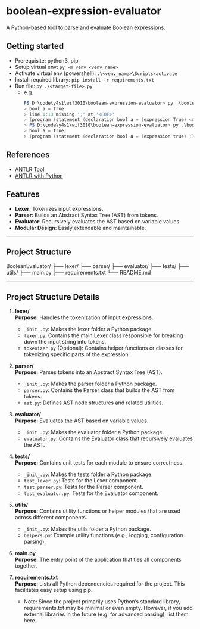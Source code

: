 # boolean-expression-evaluator

A Python-based tool to parse and evaluate Boolean expressions.

## Getting started

- Prerequisite: python3, pip
- Setup virtual env: `py -m venv <venv_name>`
- Activate virtual env (powershell): `.\<venv_name>\Scripts\activate`
- Install required library: `pip install -r requirements.txt`
- Run file: `py ./<target-file>.py`
  - e.g.
    ```powershell
    PS D:\code\y4s1\wif3010\boolean-expression-evaluator> py .\boolean_expression.py
    > bool a = True
    > line 1:13 missing ';' at '<EOF>'
    > (program (statement (declaration bool a = (expression True) <missing ';'>)))
    > PS D:\code\y4s1\wif3010\boolean-expression-evaluator> py .\boolean_expression.py
    > bool a = true;
    > (program (statement (declaration bool a = (expression true) ;)))
    ```

## References

- [ANTLR Tool](https://www.antlr.org/download/antlr-4.13.2-complete.jar)
- [ANTLR with Python](https://yetanotherprogrammingblog.medium.com/antlr-with-python-974c756bdb1b)

## Features

- **Lexer**: Tokenizes input expressions.
- **Parser**: Builds an Abstract Syntax Tree (AST) from tokens.
- **Evaluator**: Recursively evaluates the AST based on variable values.
- **Modular Design**: Easily extendable and maintainable.

---

## Project Structure

BooleanEvaluator/
├── lexer/
├── parser/
├── evaluator/
├── tests/
├── utils/
├── main.py
├── requirements.txt
└── README.md

---

## Project Structure Details

1. **lexer/**  
   **Purpose:** Handles the tokenization of input expressions.

   - `_init_.py`: Makes the lexer folder a Python package.
   - `lexer.py`: Contains the main Lexer class responsible for breaking down the input string into tokens.
   - `tokenizer.py` (Optional): Contains helper functions or classes for tokenizing specific parts of the expression.

2. **parser/**  
   **Purpose:** Parses tokens into an Abstract Syntax Tree (AST).

   - `_init_.py`: Makes the parser folder a Python package.
   - `parser.py`: Contains the Parser class that builds the AST from tokens.
   - `ast.py`: Defines AST node structures and related utilities.

3. **evaluator/**  
   **Purpose:** Evaluates the AST based on variable values.

   - `_init_.py`: Makes the evaluator folder a Python package.
   - `evaluator.py`: Contains the Evaluator class that recursively evaluates the AST.

4. **tests/**  
   **Purpose:** Contains unit tests for each module to ensure correctness.

   - `_init_.py`: Makes the tests folder a Python package.
   - `test_lexer.py`: Tests for the Lexer component.
   - `test_parser.py`: Tests for the Parser component.
   - `test_evaluator.py`: Tests for the Evaluator component.

5. **utils/**  
   **Purpose:** Contains utility functions or helper modules that are used across different components.

   - `_init_.py`: Makes the utils folder a Python package.
   - `helpers.py`: Example utility functions (e.g., logging, configuration parsing).

6. **main.py**  
   **Purpose:** The entry point of the application that ties all components together.

7. **requirements.txt**  
   **Purpose:** Lists all Python dependencies required for the project. This facilitates easy setup using pip.
   - Note: Since the project primarily uses Python’s standard library, requirements.txt may be minimal or even empty. However, if you add external libraries in the future (e.g. for advanced parsing), list them here.
